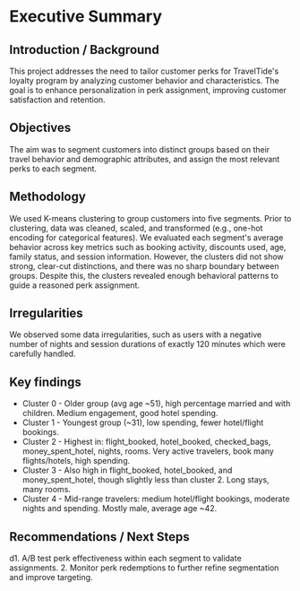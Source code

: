 # Executive Summary

## Introduction / Background

This project addresses the need to tailor customer perks for TravelTide's loyalty program by analyzing customer behavior and characteristics. The goal is to enhance personalization in perk assignment, improving customer satisfaction and retention.

## Objectives

The aim was to segment customers into distinct groups based on their travel behavior and demographic attributes, and assign the most relevant perks to each segment.

## Methodology

We used K-means clustering to group customers into five segments. Prior to clustering, data was cleaned, scaled, and transformed (e.g., one-hot encoding for categorical features). We evaluated each segment's average behavior across key metrics such as booking activity, discounts used, age, family status, and session information. However, the clusters did not show strong, clear-cut distinctions, and there was no sharp boundary between groups. Despite this, the clusters revealed enough behavioral patterns to guide a reasoned perk assignment.

## Irregularities

We observed some data irregularities, such as users with a negative number of nights and session durations of exactly 120 minutes which were carefully handled.

## Key findings

- Cluster 0 - Older group (avg age ~51), high percentage married and with children. Medium engagement, good hotel spending.
- Cluster 1 - Youngest group (~31), low spending, fewer hotel/flight bookings.
- Cluster 2 - Highest in: flight_booked, hotel_booked, checked_bags, money_spent_hotel, nights, rooms. Very active travelers, book many flights/hotels, high spending.
- Cluster 3 - Also high in flight_booked, hotel_booked, and money_spent_hotel, though slightly less than cluster 2. Long stays, many rooms.
- Cluster 4 - Mid-range travelers: medium hotel/flight bookings, moderate nights and spending.
Mostly male, average age ~42.

## Recommendations / Next Steps

d1. A/B test perk effectiveness within each segment to validate assignments.
2. Monitor perk redemptions to further refine segmentation and improve targeting.




